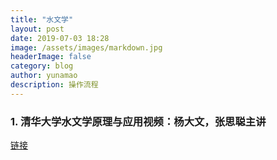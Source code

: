```yaml
---
title: "水文学"
layout: post
date: 2019-07-03 18:28
image: /assets/images/markdown.jpg
headerImage: false
category: blog
author: yunamao
description: 操作流程
---
```


### 1. 清华大学水文学原理与应用视频：杨大文，张思聪主讲
[链接](https://www.openke.net/show.php?id=102)
